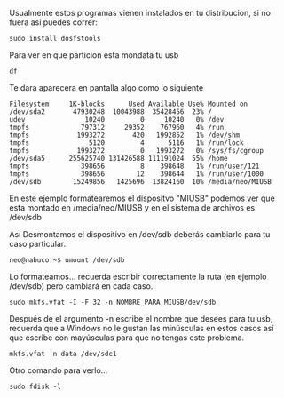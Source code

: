 Usualmente estos programas vienen instalados en tu distribucion, si no fuera asi puedes correr:



```
sudo install dosfstools
```

Para ver en que particion esta mondata tu usb

```
df
```
Te dara aparecera en pantalla algo como lo siguiente
```
Filesystem     1K-blocks      Used Available Use% Mounted on
/dev/sda2       47930248  10043988  35428456  23% /
udev               10240         0     10240   0% /dev
tmpfs             797312     29352    767960   4% /run
tmpfs            1993272       420   1992852   1% /dev/shm
tmpfs               5120         4      5116   1% /run/lock
tmpfs            1993272         0   1993272   0% /sys/fs/cgroup
/dev/sda5      255625740 131426588 111191024  55% /home
tmpfs             398656         8    398648   1% /run/user/121
tmpfs             398656        12    398644   1% /run/user/1000
/dev/sdb        15249856   1425696  13824160  10% /media/neo/MIUSB
```
En este ejemplo formatearemos el dispositvo "MIUSB"  podemos ver que esta montado en /media/neo/MIUSB y en el sistema de archivos es /dev/sdb

Así Desmontamos el dispositivo en /dev/sdb deberás cambiarlo para tu caso particular.

```
neo@nabuco:~$ umount /dev/sdb
```

Lo formateamos... recuerda escribir correctamente la ruta (en ejemplo /dev/sdb) pero cambiará en cada caso.

```
sudo mkfs.vfat -I -F 32 -n NOMBRE_PARA_MIUSB/dev/sdb
```

Después de el argumento -n escribe el nombre que desees para tu usb, recuerda que a Windows no le gustan las minúsculas en estos casos así que escribe con mayúsculas para que no tengas este problema.

```
mkfs.vfat -n data /dev/sdc1
```

Otro comando para verlo... 
```
sudo fdisk -l
```
